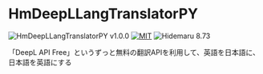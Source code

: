 # HmDeepLLangTranslatorPY

![HmDeepLLangTranslatorPY v1.0.0](https://img.shields.io/badge/HmDeepLLangTranslatorPY-v1.0.0-6479ff.svg)
[![MIT](https://img.shields.io/badge/license-MIT-blue.svg?style=flat)](LICENSE)
![Hidemaru 8.73](https://img.shields.io/badge/Hidemaru-v8.73-6479ff.svg)

「DeepL API Free」というずっと無料の翻訳APIを利用して、英語を日本語に、日本語を英語にする
